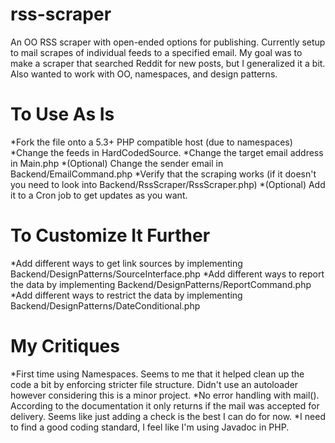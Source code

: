 rss-scraper
===========

An OO RSS scraper with open-ended options for publishing.  Currently setup to mail scrapes of individual feeds to a specified email.  My goal was to make a scraper that searched Reddit for new posts, but I generalized it a bit.  Also wanted to work with OO, namespaces, and design patterns.

To Use As Is
============
*Fork the file onto a 5.3+ PHP compatible host (due to namespaces)
*Change the feeds in HardCodedSource.
*Change the target email address in Main.php
*(Optional) Change the sender email in Backend/EmailCommand.php
*Verify that the scraping works (if it doesn't you need to look into Backend/RssScraper/RssScraper.php)
*(Optional) Add it to a Cron job to get updates as you want.

To Customize It Further
============
*Add different ways to get link sources by implementing Backend/DesignPatterns/SourceInterface.php
*Add different ways to report the data by implementing Backend/DesignPatterns/ReportCommand.php
*Add different ways to restrict the data by implementing Backend/DesignPatterns/DateConditional.php

My Critiques
============
*First time using Namespaces.  Seems to me that it helped clean up the code a bit by enforcing stricter file structure.  Didn't use an autoloader however considering this is a minor project.
*No error handling with mail().  According to the documentation it only returns if the mail was accepted for delivery.  Seems like just adding a check is the best I can do for now.
*I need to find a good coding standard, I feel like I'm using Javadoc in PHP.
